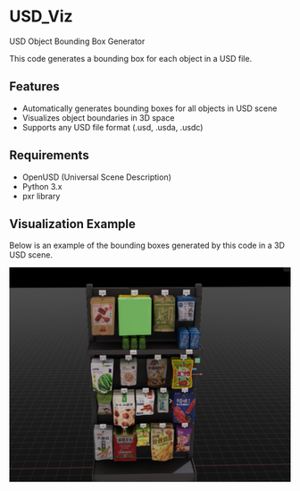 # USD_Viz
USD Object Bounding Box Generator

This code generates a bounding box for each object in a USD file.

## Features
- Automatically generates bounding boxes for all objects in USD scene
- Visualizes object boundaries in 3D space
- Supports any USD file format (.usd, .usda, .usdc)

## Requirements
- OpenUSD (Universal Scene Description)
- Python 3.x
- pxr library

## Visualization Example
Below is an example of the bounding boxes generated by this code in a 3D USD scene.

![Bounding Boxes Example](demo.jpg)
